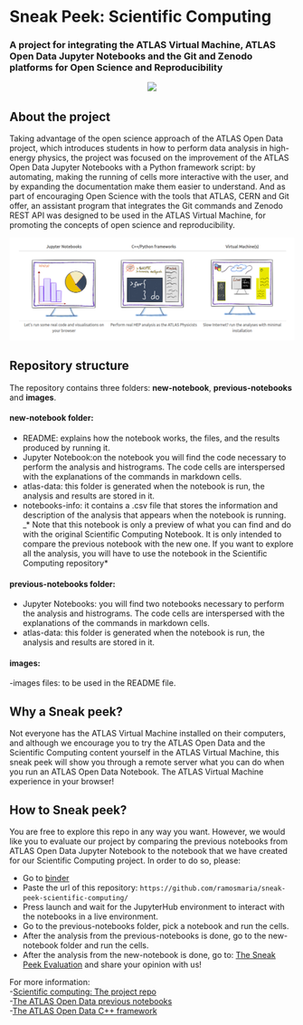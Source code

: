 # Sneak Peek: Scientific Computing
### A project for integrating the ATLAS Virtual Machine, ATLAS Open Data Jupyter Notebooks and the Git and Zenodo platforms for Open Science and Reproducibility 
<CENTER><img src="http://opendata.atlas.cern/DataAndTools/pictures/ATLASOD.gif" style="width:50%"></CENTER>

## About the project

Taking advantage of the open science approach of the ATLAS Open Data project, which introduces students in how to perform data analysis in high-energy physics, the project was focused on the improvement of the ATLAS Open Data Jupyter Notebooks with a Python framework script: by automating, making the running of cells more interactive with the user, and by expanding the documentation make them easier to understand. And as part of encouraging Open Science with the tools that ATLAS, CERN and Git offer, an assistant program that integrates the Git commands and Zenodo REST API was designed to be used in the ATLAS Virtual Machine, for promoting the concepts of open science and reproducibility.

<img src="images/ATLASOpenData.png" />

## Repository structure

The repository contains three folders: **new-notebook**, **previous-notebooks** and **images**.

#### new-notebook folder:
- README: explains how the notebook works, the files, and the results produced by running it.
- Jupyter Notebook:on the notebook you will find the code necessary to perform the analysis and histrograms. The code cells are interspersed with the explanations of the commands in markdown cells.
- atlas-data: this folder is generated when the notebook is run, the analysis and results are stored in it. 
- notebooks-info: it contains a .csv file that stores the information and description of the analysis that appears when the notebook is running.
_* Note that this notebook is only a preview of what you can find and do with the original Scientific Computing Notebook. It is only intended to compare the previous notebook with the new one. If you want to explore all the analysis, you will have to use the notebook in the Scientific Computing repository*

#### previous-notebooks folder:
- Jupyter Notebooks: you will find two notebooks necessary to perform the analysis and histrograms. The code cells are interspersed with the explanations of the commands in markdown cells.
- atlas-data: this folder is generated when the notebook is run, the analysis and results are stored in it. 

#### images:
-images files: to be used in the README file.

## Why a Sneak peek?

Not everyone has the ATLAS Virtual Machine installed on their computers, and although we encourage you to try the ATLAS Open Data and the Scientific Computing content yourself in the ATLAS Virtual Machine, this sneak peek will show you through a remote server what you can do when you run an ATLAS Open Data Notebook. The ATLAS Virtual Machine experience in your browser! 

## How to Sneak peek?
You are free to explore this repo in any way you want. However, we would like you to evaluate our project by comparing the previous notebooks from ATLAS Open Data Jupyter Notebook to the notebook that we have created for our Scientific Computing project. In order to do so, please:
- Go to [binder](https://mybinder.org/)
- Paste the url of this repository: ```https://github.com/ramosmaria/sneak-peek-scientific-computing/```
- Press launch and wait for the JupyterHub environment to interact with the notebooks in a live environment.
- Go to the previous-notebooks folder, pick a notebook and run the cells.
- After the analysis from the previous-notebooks is done, go to the new-notebook folder and run the cells.
- After the analysis from the new-notebook is done, go to: [The Sneak Peek Evaluation](https://forms.gle/BwvP29KR3T2o8MK4A) and share your opinion with us!

For more information:  
-[Scientific computing: The project repo](https://github.com/Andreatugores/Scientific-computing/)  
-[The ATLAS Open Data previous notebooks](https://github.com/atlas-outreach-data-tools/notebooks-frameworks-opendata)  
-[The ATLAS Open Data C++ framework](https://github.com/atlas-outreach-data-tools/atlas-outreach-cpp-framework-13tev)
